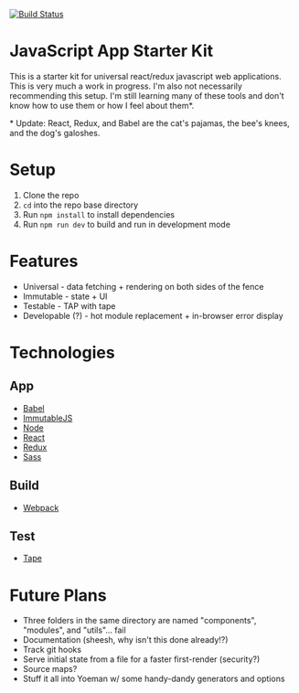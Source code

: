 [![Build Status](https://travis-ci.org/elliotdickison/js-app-starter.svg?branch=master)](https://travis-ci.org/elliotdickison/js-app-starter)

# JavaScript App Starter Kit

This is a starter kit for universal react/redux javascript web applications. This is very much a work in progress. I'm also not necessarily recommending this setup. I'm still learning many of these tools and don't know how to use them or how I feel about them*.

\* Update: React, Redux, and Babel are the cat's pajamas, the bee's knees, and the dog's galoshes.

# Setup

1. Clone the repo
2. `cd` into the repo base directory
3. Run `npm install` to install dependencies
4. Run `npm run dev` to build and run in development mode

# Features

* Universal - data fetching + rendering on both sides of the fence
* Immutable - state + UI
* Testable - TAP with tape
* Developable (?) - hot module replacement + in-browser error display

# Technologies

## App
* [Babel](http://babeljs.io/)
* [ImmutableJS](https://facebook.github.io/immutable-js/)
* [Node](https://nodejs.org/)
* [React](http://facebook.github.io/react/)
* [Redux](https://github.com/rackt/redux)
* [Sass](http://sass-lang.com/)

## Build
* [Webpack](https://webpack.github.io/)

## Test
* [Tape](https://github.com/substack/tape)

# Future Plans

* Three folders in the same directory are named "components", "modules", and "utils"... fail
* Documentation (sheesh, why isn't this done already!?)
* Track git hooks
* Serve initial state from a file for a faster first-render (security?)
* Source maps?
* Stuff it all into Yoeman w/ some handy-dandy generators and options